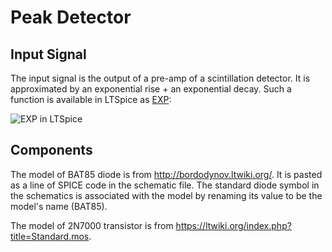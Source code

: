 # Peak Detector

## Input Signal
The input signal is the output of a pre-amp of a scintillation detector. It is approximated by an exponential rise + an exponential decay. Such a function is available in LTSpice as [EXP]:

![EXP in LTSpice](https://www.analog.com/en/_/media/analog/en/landing-pages/technical-articles/ltspice-using-time-dependent-exponential-sources-to-model-transients/expvoltagesourceparameters.png?la=en&w=900&rev=3282324d4d9d424ca7d8d475c2e09d86 "Parameters of EXP function in LTspice")

[EXP]: https://www.analog.com/en/resources/technical-articles/ltspice-using-time-dependent-exponential-sources-to-model-transients.html

## Components

The model of BAT85 diode is from <http://bordodynov.ltwiki.org/>. It is pasted as a line of SPICE code in the schematic file. The standard diode symbol in the schematics is associated with the model by renaming its value to be the model's name (BAT85).

The model of 2N7000 transistor is from <https://ltwiki.org/index.php?title=Standard.mos>.
